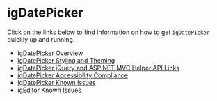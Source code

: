 ﻿<!--
|metadata|
{
    "fileName": "igdatepicker-igdatepicker",
    "controlName": "igDatePicker",
    "tags": []
}
|metadata|
-->

# igDatePicker



Click on the links below to find information on how to get `igDatePicker` quickly up and running.

-   [igDatePicker Overview](igDatePicker-Overview.html)
-   [igDatePicker Styling and Theming](igDatePicker-Styling-and-Theming.html)
-   [igDatePicker jQuery and ASP.NET MVC Helper API Links](igDatePicker-jQuery-API.html)
-   [igDatePicker Accessibility Compliance](igDatePicker-Accessibility-Compliance.html)
-   [igDatePicker Known Issues](igDatePicker-Known-Issues.html)
-   [igEditor Known Issues](igEditor-Known-Issues-DP.html)

 

 


